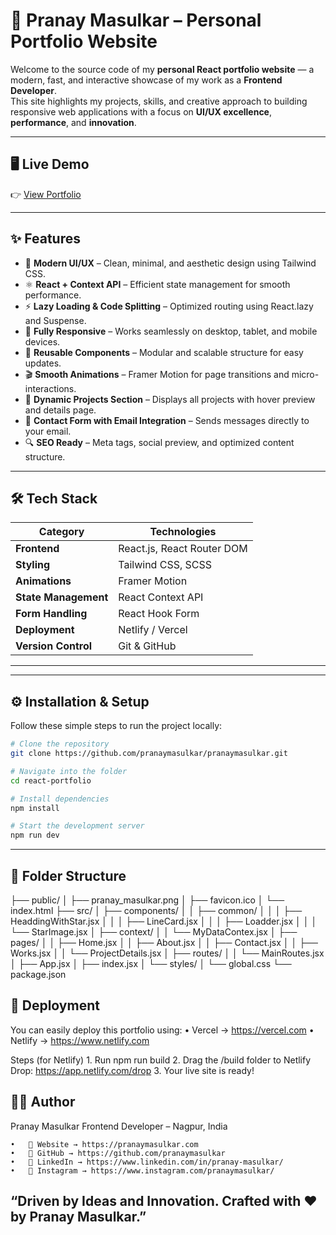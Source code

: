 # 🚀 Pranay Masulkar – Personal Portfolio Website

Welcome to the source code of my **personal React portfolio website** — a modern, fast, and interactive showcase of my work as a **Frontend Developer**.  
This site highlights my projects, skills, and creative approach to building responsive web applications with a focus on **UI/UX excellence**, **performance**, and **innovation**.

---

## 🖥️ Live Demo
👉 [View Portfolio](https://pranymasulkar.com)  

---

## ✨ Features

- 🎨 **Modern UI/UX** – Clean, minimal, and aesthetic design using Tailwind CSS.  
- ⚛️ **React + Context API** – Efficient state management for smooth performance.  
- ⚡ **Lazy Loading & Code Splitting** – Optimized routing using React.lazy and Suspense.  
- 📱 **Fully Responsive** – Works seamlessly on desktop, tablet, and mobile devices.  
- 🧩 **Reusable Components** – Modular and scalable structure for easy updates.  
- 🎬 **Smooth Animations** – Framer Motion for page transitions and micro-interactions.  
- 📸 **Dynamic Projects Section** – Displays all projects with hover preview and details page.  
- 📧 **Contact Form with Email Integration** – Sends messages directly to your email.  
- 🔍 **SEO Ready** – Meta tags, social preview, and optimized content structure.

---

## 🛠️ Tech Stack

| Category | Technologies |
|-----------|---------------|
| **Frontend** | React.js, React Router DOM |
| **Styling** | Tailwind CSS, SCSS |
| **Animations** | Framer Motion |
| **State Management** | React Context API |
| **Form Handling** | React Hook Form |
| **Deployment** | Netlify / Vercel |
| **Version Control** | Git & GitHub |

---
---

## ⚙️ Installation & Setup

Follow these simple steps to run the project locally:

```bash
# Clone the repository
git clone https://github.com/pranaymasulkar/pranaymasulkar.git

# Navigate into the folder
cd react-portfolio

# Install dependencies
npm install

# Start the development server
npm run dev

```
---


## 📂 Folder Structure

├── public/
│   ├── pranay_masulkar.png
│   ├── favicon.ico
│   └── index.html
├── src/
│   ├── components/
│   │   ├── common/
│   │   │   ├── HeaddingWithStar.jsx
│   │   │   ├── LineCard.jsx
│   │   │   ├── Loadder.jsx
│   │   │   └── StarImage.jsx
│   ├── context/
│   │   └── MyDataContex.jsx
│   ├── pages/
│   │   ├── Home.jsx
│   │   ├── About.jsx
│   │   ├── Contact.jsx
│   │   ├── Works.jsx
│   │   └── ProjectDetails.jsx
│   ├── routes/
│   │   └── MainRoutes.jsx
│   ├── App.jsx
│   ├── index.jsx
│   └── styles/
│       └── global.css
└── package.json


## 🚀 Deployment

You can easily deploy this portfolio using:
	•	Vercel → https://vercel.com
	•	Netlify → https://www.netlify.com

Steps (for Netlify)
	1.	Run npm run build
	2.	Drag the /build folder to Netlify Drop: https://app.netlify.com/drop
	3.	Your live site is ready!

## 👨‍💻 Author

Pranay Masulkar
Frontend Developer – Nagpur, India

    •	💼 Website → https://pranaymasulkar.com
	•	🐙 GitHub → https://github.com/pranaymasulkar
    •	📧 LinkedIn → https://www.linkedin.com/in/pranay-masulkar/
    •	📧 Instagram → https://www.instagram.com/pranaymasulkar/
 
## “Driven by Ideas and Innovation. Crafted with ❤️ by Pranay Masulkar.”
